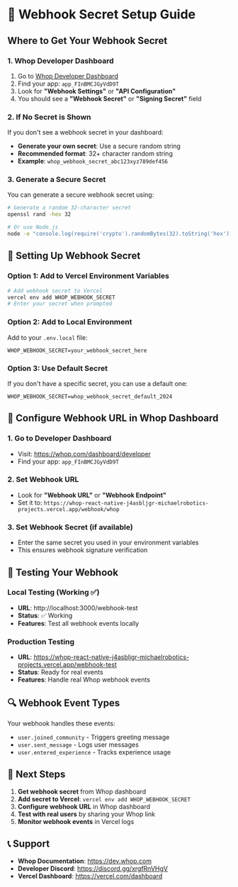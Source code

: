 # 🔐 Webhook Secret Setup Guide

## Where to Get Your Webhook Secret

### 1. **Whop Developer Dashboard**
1. Go to [Whop Developer Dashboard](https://whop.com/dashboard/developer)
2. Find your app: `app_FInBMCJGyVdD9T`
3. Look for **"Webhook Settings"** or **"API Configuration"**
4. You should see a **"Webhook Secret"** or **"Signing Secret"** field

### 2. **If No Secret is Shown**
If you don't see a webhook secret in your dashboard:
- **Generate your own secret**: Use a secure random string
- **Recommended format**: 32+ character random string
- **Example**: `whop_webhook_secret_abc123xyz789def456`

### 3. **Generate a Secure Secret**
You can generate a secure webhook secret using:
```bash
# Generate a random 32-character secret
openssl rand -hex 32

# Or use Node.js
node -e "console.log(require('crypto').randomBytes(32).toString('hex'))"
```

## 🔧 Setting Up Webhook Secret

### Option 1: Add to Vercel Environment Variables
```bash
# Add webhook secret to Vercel
vercel env add WHOP_WEBHOOK_SECRET
# Enter your secret when prompted
```

### Option 2: Add to Local Environment
Add to your `.env.local` file:
```env
WHOP_WEBHOOK_SECRET=your_webhook_secret_here
```

### Option 3: Use Default Secret
If you don't have a specific secret, you can use a default one:
```env
WHOP_WEBHOOK_SECRET=whop_webhook_secret_default_2024
```

## 📡 Configure Webhook URL in Whop Dashboard

### 1. **Go to Developer Dashboard**
- Visit: https://whop.com/dashboard/developer
- Find your app: `app_FInBMCJGyVdD9T`

### 2. **Set Webhook URL**
- Look for **"Webhook URL"** or **"Webhook Endpoint"**
- Set it to: `https://whop-react-native-j4asbljgr-michaelrobotics-projects.vercel.app/webhook/whop`

### 3. **Set Webhook Secret** (if available)
- Enter the same secret you used in your environment variables
- This ensures webhook signature verification

## 🧪 Testing Your Webhook

### Local Testing (Working ✅)
- **URL**: http://localhost:3000/webhook-test
- **Status**: ✅ Working
- **Features**: Test all webhook events locally

### Production Testing
- **URL**: https://whop-react-native-j4asbljgr-michaelrobotics-projects.vercel.app/webhook-test
- **Status**: Ready for real events
- **Features**: Handle real Whop webhook events

## 🔍 Webhook Event Types

Your webhook handles these events:
- `user.joined_community` - Triggers greeting message
- `user.sent_message` - Logs user messages  
- `user.entered_experience` - Tracks experience usage

## 🚀 Next Steps

1. **Get webhook secret** from Whop dashboard
2. **Add secret to Vercel**: `vercel env add WHOP_WEBHOOK_SECRET`
3. **Configure webhook URL** in Whop dashboard
4. **Test with real users** by sharing your Whop link
5. **Monitor webhook events** in Vercel logs

## 📞 Support

- **Whop Documentation**: https://dev.whop.com
- **Developer Discord**: https://discord.gg/xrgfRnVHgV
- **Vercel Dashboard**: https://vercel.com/dashboard
